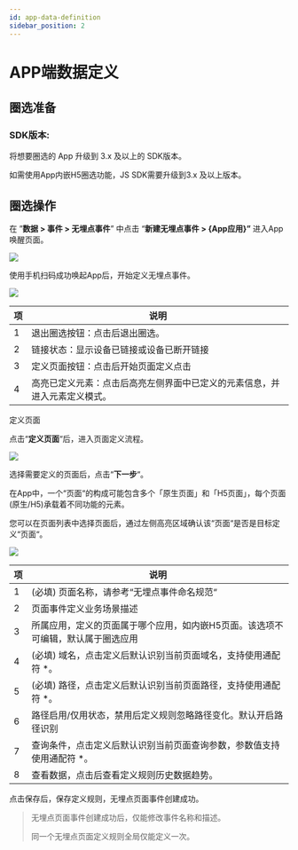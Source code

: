 ```yaml
---
id: app-data-definition
sidebar_position: 2
---
```


# APP端数据定义

## 圈选准备[](#quan-xuan-zhun-bei)

### SDK版本:[](#sdk-ban-ben)

将想要圈选的 App 升级到 3.x 及以上的 SDK版本。

如需使用App内嵌H5圈选功能，JS SDK需要升级到3.x 及以上版本。

## 圈选操作[](#quan-xuan-cao-zuo)

在 ”**数据 > 事件 > 无埋点事件**” 中点击 “**新建无埋点事件 > {App应用}”** 进入App唤醒页面。

![](https://3953104361-files.gitbook.io/~/files/v0/b/gitbook-legacy-files/o/assets%2F-M2qbZInaXgdm8kkNosp%2F-MPmMF-oMi3YNjkQSnay%2F-MPmPb2Rsc4nM3-9OO97%2Fimage.png?alt=media&token=8d793638-65f9-4d18-8bf4-fa2aab085c48)

使用手机扫码成功唤起App后，开始定义无埋点事件。

![](https://3953104361-files.gitbook.io/~/files/v0/b/gitbook-legacy-files/o/assets%2F-M2qbZInaXgdm8kkNosp%2F-MPmMF-oMi3YNjkQSnay%2F-MPmR889yZXlnpid6ch7%2Fimage.png?alt=media&token=0dcb9931-85d6-49d3-9848-2ddfce138f82)

| 项   | 说明  |
| --- | --- |
| 1   | 退出圈选按钮：点击后退出圈选。 |
| 2   | 链接状态：显示设备已链接或设备已断开链接 |
| 3   | 定义页面按钮：点击后开始页面定义点击 |
| 4   | 高亮已定义元素：点击后高亮左侧界面中已定义的元素信息，并进入元素定义模式。 |

定义页面

点击“**定义页面**“后，进入页面定义流程。

![](https://3953104361-files.gitbook.io/~/files/v0/b/gitbook-legacy-files/o/assets%2F-M2qbZInaXgdm8kkNosp%2F-MPmS_5rMtgiubkRmuel%2F-MPmWcfRrxBdtJGCiGH_%2Fimage.png?alt=media&token=e8e4a110-f8d7-46ee-9cfe-7eaecb04ed81)

选择需要定义的页面后，点击“**下一步**“。

在App中，一个“页面“的构成可能包含多个「原生页面」和「H5页面」，每个页面(原生/H5)承载着不同功能的元素。

您可以在页面列表中选择页面后，通过左侧高亮区域确认该“页面“是否是目标定义“页面“。

![](https://3953104361-files.gitbook.io/~/files/v0/b/gitbook-legacy-files/o/assets%2F-M2qbZInaXgdm8kkNosp%2F-MPmS_5rMtgiubkRmuel%2F-MPmakGllDW8BYmIz_sD%2Fimage.png?alt=media&token=0b6a38d8-aa25-4dcf-95eb-16758a6e9d7a)

| 项   | 说明  |
| --- | --- |
| 1   | (必填) 页面名称，请参考“无埋点事件命名规范“ |
| 2   | 页面事件定义业务场景描述 |
| 3   | 所属应用，定义的页面属于哪个应用，如内嵌H5页面。该选项不可编辑，默认属于圈选应用 |
| 4   | (必填) 域名，点击定义后默认识别当前页面域名，支持使用通配符 *。 |
| 5   | (必填) 路径，点击定义后默认识别当前页面路径，支持使用通配符 *。 |
| 6   | 路径启用/仅用状态，禁用后定义规则忽略路径变化。默认开启路径识别 |
| 7   | 查询条件，点击定义后默认识别当前页面查询参数，参数值支持使用通配符 *。 |
| 8   | 查看数据，点击后查看定义规则历史数据趋势。 |

点击保存后，保存定义规则，无埋点页面事件创建成功。

> 无埋点页面事件创建成功后，仅能修改事件名称和描述。
> 
> 同一个无埋点页面定义规则全局仅能定义一次。
